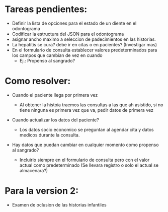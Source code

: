 Tareas pendientes:
==================
* Definir la lista de opciones para el estado de un diente en el odontograma
* Codificar la estructura del JSON para el odontograma
* asignar ancho maximo a seleccion de padecimientos en las historias.
* La hepatitis se cura? debe ir en citas o en pacientes?    (Investigar mas)
* En el formulario de consulta establecer valores predeterminados para los campos que cambian de vez en cuando
    * Ej.: Propenso al sangrado?

Como resolver:
==============
* Cuando el paciente llega por primera vez
    * Al obtener la histoia traemos las consultas a las que ah asistido, si no tiene ninguna es primera vez que va, pedir datos de primera vez

* Cuando actualizar los datos del paciente?
    * Los datos socio economico se preguntan al agendar cita y datos medicos durante la consulta.

* Hay datos que puedan cambiar en cualquier momento como propenso al sangrado?
    * Incluirlo siempre en el formulario de consulta pero con el valor actual como predeterminado (Se llevara registro o solo el actual se almacenara?)

Para la version 2:
==================
* Examen de oclusion de las historias infantiles